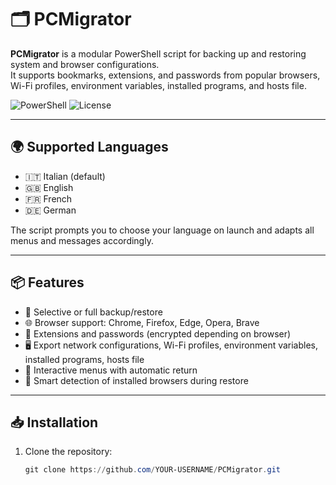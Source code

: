# 🗂️ PCMigrator

**PCMigrator** is a modular PowerShell script for backing up and restoring system and browser configurations.  
It supports bookmarks, extensions, and passwords from popular browsers, Wi-Fi profiles, environment variables, installed programs, and hosts file.

![PowerShell](https://img.shields.io/badge/Built_with-PowerShell-5391FE?logo=powershell&logoColor=white)
![License](https://img.shields.io/github/license/YOUR-USERNAME/PCMigrator)

---

## 🌍 Supported Languages

- 🇮🇹 Italian (default)
- 🇬🇧 English
- 🇫🇷 French
- 🇩🇪 German

The script prompts you to choose your language on launch and adapts all menus and messages accordingly.

---

## 📦 Features

- 🔄 Selective or full backup/restore
- 🌐 Browser support: Chrome, Firefox, Edge, Opera, Brave
- 🔐 Extensions and passwords (encrypted depending on browser)
- 🖥️ Export network configurations, Wi-Fi profiles, environment variables, installed programs, hosts file
- 🚦 Interactive menus with automatic return
- 🧠 Smart detection of installed browsers during restore

---

## 📥 Installation

1. Clone the repository:
   ```powershell
   git clone https://github.com/YOUR-USERNAME/PCMigrator.git
